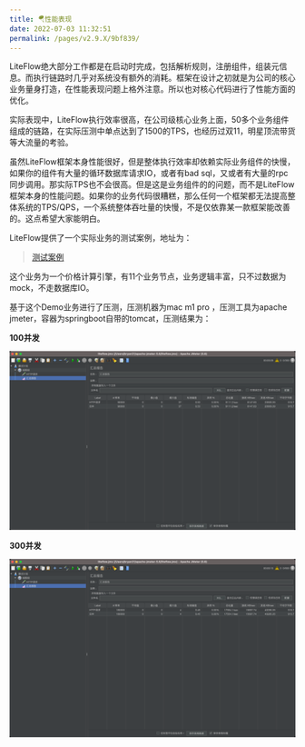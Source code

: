 ```yaml
---
title: 🪂性能表现
date: 2022-07-03 11:32:51
permalink: /pages/v2.9.X/9bf839/
---
```


LiteFlow绝大部分工作都是在启动时完成，包括解析规则，注册组件，组装元信息。而执行链路时几乎对系统没有额外的消耗。框架在设计之初就是为公司的核心业务量身打造，在性能表现问题上格外注意。所以也对核心代码进行了性能方面的优化。

实际表现中，LiteFlow执行效率很高，在公司级核心业务上面，50多个业务组件组成的链路，在实际压测中单点达到了1500的TPS，也经历过双11，明星顶流带货等大流量的考验。

虽然LiteFlow框架本身性能很好，但是整体执行效率却依赖实际业务组件的快慢，如果你的组件有大量的循环数据库请求IO，或者有bad sql，又或者有大量的rpc同步调用。那实际TPS也不会很高。但是这是业务组件的的问题，而不是LiteFlow框架本身的性能问题。如果你的业务代码很糟糕，那么任何一个框架都无法提高整体系统的TPS/QPS，一个系统整体吞吐量的快慢，不是仅依靠某一款框架能改善的。这点希望大家能明白。



LiteFlow提供了一个实际业务的测试案例，地址为：

> [测试案例](https://gitee.com/bryan31/liteflow-example)

这个业务为一个价格计算引擎，有11个业务节点，业务逻辑丰富，只不过数据为mock，不走数据库IO。



基于这个Demo业务进行了压测，压测机器为mac m1 pro ，压测工具为apache jmeter，容器为springboot自带的tomcat，压测结果为：



**100并发**

![img1](/img/pressure1.png)



**300并发**

![img2](/img/pressure2.png)
